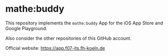 # mathe:buddy

This repository implements the ``mathe:buddy`` App for the iOS App Store and Google Playground.

Also consider the other repositories of this GitHub account.

Official website: https://app.f07-its.fh-koeln.de
